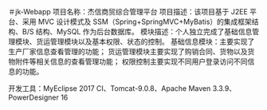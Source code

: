 ＃jk-Webapp
项目名称：杰信商贸综合管理平台
项目描述：该项目基于 J2EE 平台、采用 MVC 设计模式及 SSM（Spring+SpringMVC+MyBatis）的集成框架结构、B/S 结构、MySQL 作为后台数据库。
模块描述：个人独立完成了基础信息管理模块、货运管理模块以及基本权限、状态的控制。
基础信息模块：主要实现了生产厂家信息查看管理的功能；
货运管理模块主要实现了购销合同、货物以及货物附件等相关信息的查看管理功能；
权限控制主要实现不同用户登录访问不同信息的功能。


开发工具：MyEclipse 2017 CI、Tomcat-9.0.8、Apache Maven 3.3.9、
PowerDesigner 16
